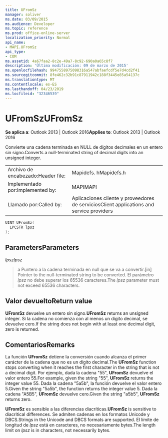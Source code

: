 ```yaml
---
title: UFromSz
manager: soliver
ms.date: 03/09/2015
ms.audience: Developer
ms.topic: reference
ms.prod: office-online-server
localization_priority: Normal
api_name:
- MAPI.UFromSz
api_type:
- COM
ms.assetid: 4a67faa2-8c2e-49a7-8c92-690a0a65c8f7
description: 'Última modificación: 09 de marzo de 2015'
ms.openlocfilehash: 9947558975098316a547abfaefcdf5e7d4cd2f41
ms.sourcegitcommit: 8fe462c32b91c87911942c188f3445e85a54137c
ms.translationtype: MT
ms.contentlocale: es-ES
ms.lasthandoff: 04/23/2019
ms.locfileid: "32346539"
---
```

# <a name="ufromsz"></a><span data-ttu-id="c05f6-103">UFromSz</span><span class="sxs-lookup"><span data-stu-id="c05f6-103">UFromSz</span></span>

  
  
<span data-ttu-id="c05f6-104">**Se aplica a**: Outlook 2013 | Outlook 2016</span><span class="sxs-lookup"><span data-stu-id="c05f6-104">**Applies to**: Outlook 2013 | Outlook 2016</span></span> 
  
<span data-ttu-id="c05f6-105">Convierte una cadena terminada en NULL de dígitos decimales en un entero sin signo.</span><span class="sxs-lookup"><span data-stu-id="c05f6-105">Converts a null-terminated string of decimal digits into an unsigned integer.</span></span> 
  
|||
|:-----|:-----|
|<span data-ttu-id="c05f6-106">Archivo de encabezado:</span><span class="sxs-lookup"><span data-stu-id="c05f6-106">Header file:</span></span>  <br/> |<span data-ttu-id="c05f6-107">Mapidefs. h</span><span class="sxs-lookup"><span data-stu-id="c05f6-107">Mapidefs.h</span></span>  <br/> |
|<span data-ttu-id="c05f6-108">Implementado por:</span><span class="sxs-lookup"><span data-stu-id="c05f6-108">Implemented by:</span></span>  <br/> |<span data-ttu-id="c05f6-109">MAPI</span><span class="sxs-lookup"><span data-stu-id="c05f6-109">MAPI</span></span>  <br/> |
|<span data-ttu-id="c05f6-110">Llamado por:</span><span class="sxs-lookup"><span data-stu-id="c05f6-110">Called by:</span></span>  <br/> |<span data-ttu-id="c05f6-111">Aplicaciones cliente y proveedores de servicios</span><span class="sxs-lookup"><span data-stu-id="c05f6-111">Client applications and service providers</span></span>  <br/> |
   
```cpp
UINT UFromSz(
  LPCSTR lpsz
);
```

## <a name="parameters"></a><span data-ttu-id="c05f6-112">Parameters</span><span class="sxs-lookup"><span data-stu-id="c05f6-112">Parameters</span></span>

 <span data-ttu-id="c05f6-113">_lpsz_</span><span class="sxs-lookup"><span data-stu-id="c05f6-113">_lpsz_</span></span>
  
> <span data-ttu-id="c05f6-114">a Puntero a la cadena terminada en null que se va a convertir.</span><span class="sxs-lookup"><span data-stu-id="c05f6-114">[in] Pointer to the null-terminated string to be converted.</span></span> <span data-ttu-id="c05f6-115">El parámetro _lpsz_ no debe superar los 65536 caracteres.</span><span class="sxs-lookup"><span data-stu-id="c05f6-115">The  _lpsz_ parameter must not exceed 65536 characters.</span></span> 
    
## <a name="return-value"></a><span data-ttu-id="c05f6-116">Valor devuelto</span><span class="sxs-lookup"><span data-stu-id="c05f6-116">Return value</span></span>

 <span data-ttu-id="c05f6-117">**UFromSz** devuelve un entero sin signo.</span><span class="sxs-lookup"><span data-stu-id="c05f6-117">**UFromSz** returns an unsigned integer.</span></span> <span data-ttu-id="c05f6-118">Si la cadena no comienza con al menos un dígito decimal, se devuelve cero.</span><span class="sxs-lookup"><span data-stu-id="c05f6-118">If the string does not begin with at least one decimal digit, zero is returned.</span></span> 
  
## <a name="remarks"></a><span data-ttu-id="c05f6-119">Comentarios</span><span class="sxs-lookup"><span data-stu-id="c05f6-119">Remarks</span></span>

<span data-ttu-id="c05f6-120">La función **UFromSz** detiene la conversión cuando alcanza el primer carácter de la cadena que no es un dígito decimal.</span><span class="sxs-lookup"><span data-stu-id="c05f6-120">The **UFromSz** function stops converting when it reaches the first character in the string that is not a decimal digit.</span></span> <span data-ttu-id="c05f6-121">Por ejemplo, dada la cadena "55", **UFromSz** devuelve el valor entero 55.</span><span class="sxs-lookup"><span data-stu-id="c05f6-121">For example, given the string "55", **UFromSz** returns the integer value 55.</span></span> <span data-ttu-id="c05f6-122">Dada la cadena "5a5b", la función devuelve el valor entero 5.</span><span class="sxs-lookup"><span data-stu-id="c05f6-122">Given the string "5a5b", the function returns the integer value 5.</span></span> <span data-ttu-id="c05f6-123">Dada la cadena "A5B5", **UFromSz** devuelve cero.</span><span class="sxs-lookup"><span data-stu-id="c05f6-123">Given the string "a5b5", **UFromSz** returns zero.</span></span> 
  
 <span data-ttu-id="c05f6-124">**UFromSz** es sensible a las diferencias diacríticas.</span><span class="sxs-lookup"><span data-stu-id="c05f6-124">**UFromSz** is sensitive to diacritical differences.</span></span> <span data-ttu-id="c05f6-125">Se admiten cadenas en los formatos Unicode y DBCS.</span><span class="sxs-lookup"><span data-stu-id="c05f6-125">Strings in the Unicode and DBCS formats are supported.</span></span> <span data-ttu-id="c05f6-126">El límite de longitud de _lpsz_ está en caracteres, no necesariamente bytes.</span><span class="sxs-lookup"><span data-stu-id="c05f6-126">The length limit on  _lpsz_ is in characters, not necessarily bytes.</span></span> 
  

